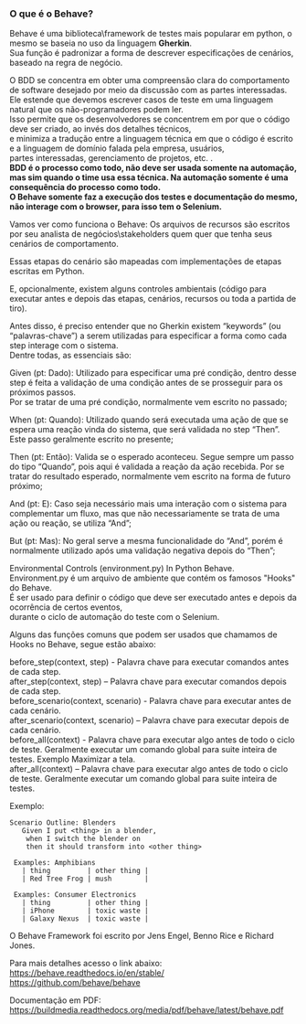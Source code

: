 ### O que é o Behave?  
Behave é uma biblioteca\framework de testes mais popularar em python, o mesmo se baseia no uso da linguagem **Gherkin**.  
Sua função é padronizar a forma de descrever especificações de cenários, baseado na regra de negócio.  

O BDD se concentra em obter uma compreensão clara do comportamento de software desejado por meio da discussão com as partes interessadas.   
Ele estende que devemos escrever casos de teste em uma linguagem natural que os não-programadores podem ler.   
Isso permite que os desenvolvedores se concentrem em por que o código deve ser criado, ao invés dos detalhes técnicos,   
e minimiza a tradução entre a linguagem técnica em que o código é escrito e a linguagem de domínio falada pela empresa, usuários,   
partes interessadas, gerenciamento de projetos, etc. .  
**BDD é o processo como todo, não deve ser usada somente na automação, mas sim quando o time usa essa técnica. Na automação somente é uma consequência do processo como todo.**  
**O Behave somente faz a execução dos testes e documentação do mesmo, não interage com o browser, para isso tem o Selenium.**  

Vamos ver como funciona o Behave:
Os arquivos de recursos são escritos por seu analista de negócios\stakeholders quem quer que tenha seus cenários de comportamento.   

Essas etapas do cenário são mapeadas com implementações de etapas escritas em Python.  

E, opcionalmente, existem alguns controles ambientais (código para executar antes e depois das etapas, cenários, recursos ou toda a partida de tiro).  

Antes disso, é preciso entender que no Gherkin existem “keywords” (ou “palavras-chave”) a serem utilizadas para especificar a forma como cada step interage com o sistema.   
Dentre todas, as essenciais são:  

Given (pt: Dado): Utilizado para especificar uma pré condição, dentro desse step é feita a validação de uma condição antes de se prosseguir para os próximos passos.   
Por se tratar de uma pré condição, normalmente vem escrito no passado;  

When (pt: Quando): Utilizado quando será executada uma ação de que se espera uma reação vinda do sistema, que será validada no step “Then”. Este passo geralmente escrito no presente;  

Then (pt: Então): Valida se o esperado aconteceu. Segue sempre um passo do tipo “Quando”, pois aqui é validada a reação da ação recebida. Por se tratar do resultado esperado, normalmente vem escrito na forma de futuro próximo;  

And (pt: E): Caso seja necessário mais uma interação com o sistema para complementar um fluxo, mas que não necessariamente se trata de uma ação ou reação, se utiliza “And”;  

But (pt: Mas): No geral serve a mesma funcionalidade do “And”, porém é normalmente utilizado após uma validação negativa depois do “Then”;  


Environmental Controls (environment.py) In Python Behave.  
Environment.py é um arquivo de ambiente que contém os famosos "Hooks" do Behave.   
É ser usado para definir o código que deve ser executado antes e depois da ocorrência de certos eventos,  
 durante o ciclo de automação do teste com o Selenium.  

Alguns das funções comuns que podem ser usados que chamamos de Hooks no Behave, segue estão abaixo:  

before_step(context, step) - Palavra chave para executar comandos antes de cada step.  
after_step(context, step) – Palavra chave para executar comandos depois de cada step.  
before_scenario(context, scenario) - Palavra chave para executar antes de cada cenário.  
after_scenario(context, scenario) – Palavra chave para executar depois de cada cenário.  
before_all(context) - Palavra chave para executar algo antes de todo o ciclo de teste. Geralmente executar um comando global para suite inteira de testes. Exemplo Maximizar a tela.  
after_all(context) – Palavra chave para executar algo antes de todo o ciclo de teste. Geralmente executar um comando global para suite inteira de testes.   

Exemplo:
```feature
Scenario Outline: Blenders
   Given I put <thing> in a blender,
    when I switch the blender on
    then it should transform into <other thing>

 Examples: Amphibians
   | thing         | other thing |
   | Red Tree Frog | mush        |

 Examples: Consumer Electronics
   | thing         | other thing |
   | iPhone        | toxic waste |
   | Galaxy Nexus  | toxic waste |
```

O Behave Framework foi escrito por Jens Engel, Benno Rice e Richard Jones.  


Para mais detalhes acesso o link abaixo:    
https://behave.readthedocs.io/en/stable/  
https://github.com/behave/behave  

Documentação em PDF:  
https://buildmedia.readthedocs.org/media/pdf/behave/latest/behave.pdf  
